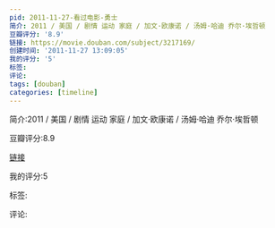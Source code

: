 ```yaml
---
pid: 2011-11-27-看过电影-勇士
简介: 2011 / 美国 / 剧情 运动 家庭 / 加文·欧康诺 / 汤姆·哈迪 乔尔·埃哲顿
豆瓣评分: '8.9'
链接: https://movie.douban.com/subject/3217169/
创建时间: '2011-11-27 13:09:05'
我的评分: '5'
标签:
评论:
tags: [douban]
categories: [timeline]
---
```

简介:2011 / 美国 / 剧情 运动 家庭 / 加文·欧康诺 / 汤姆·哈迪 乔尔·埃哲顿

豆瓣评分:8.9

[链接](https://movie.douban.com/subject/3217169/)

我的评分:5

标签:

评论:

